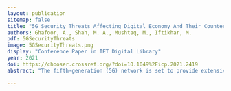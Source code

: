 ```yaml
---
layout: publication
sitemap: false
title: "5G Security Threats Affecting Digital Economy And Their Countermeasures"
authors: Ghafoor, A., Shah, M. A., Mushtaq, M., Iftikhar, M.
pdf: 5GSecurityThreats
image: 5GSecurityThreats.png
display: "Conference Paper in IET Digital Library"
year: 2021
doi: https://chooser.crossref.org/?doi=10.1049%2Ficp.2021.2419
abstract: "The fifth-generation (5G) network is set to provide extensive connectivity for sharing information and data with low latency rates, increased bandwidth, and a broader frequency spectrum, ultimately boosting speed. Securing Massive Internet of Things (IoT) devices is paramount to ensure secure communication among various devices. While 5G wireless communication introduces new services and frameworks, it also magnifies security concerns. Additionally, it poses significant challenges to user privacy. This report offers a comprehensive overview of the threats and challenges inherent in 5G networks and presents potential solutions. Furthermore, 5G is leveraged to enhance communication security and provide essential building blocks for physical layer security."

---
```

